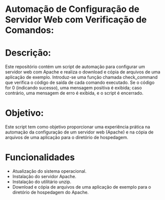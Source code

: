 # Automação de Configuração de Servidor Web com Verificação de Comandos:

# Descrição:
Este repositório contém um script de automação para configurar um servidor web com Apache e realiza o download e cópia de arquivos de uma aplicação de exemplo.
Introduz-se uma função chamada check_command que verifica o código de saída de cada comando executado. Se o código for 0 (indicando sucesso), uma mensagem positiva é exibida; caso contrário, uma mensagem de erro é exibida, e o script é encerrado.

# Objetivo:
Este script tem como objetivo proporcionar uma experiência prática na automação da configuração de um servidor web (Apache) e na cópia de arquivos de uma aplicação para o diretório de hospedagem.

# Funcionalidades
- Atualização do sistema operacional.
- Instalação do servidor Apache.
- Instalação do utilitário unzip.
- Download e cópia de arquivos de uma aplicação de exemplo para o diretório de hospedagem do Apache.

